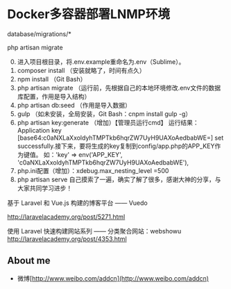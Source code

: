 # Docker多容器部署LNMP环境

database/migrations/*

php artisan migrate








0. 进入项目根目录，将.env.example重命名为.env（Sublime）。
1. composer install （安装就略了，时间有点久）
2. npm install （Git Bash）
3. php artisan migrate （运行前，先根据自己的本地环境修改.env文件的数据库配置，作用是导入结构）
4. php artisan db:seed （作用是导入数据）
5. gulp （如未安装，全局安装，Git Bash：cnpm install gulp -g）
6. php artisan key:generate （增加）【管理员运行cmd】
运行结果：Application key [base64:c0aNXLaXxoldyhTMPTkb6hqrZW7UyH9UAXoAedbabWE=] set successfully.接下来，要将生成的key复制到config/app.php的APP_KEY作为键值。
如：'key' => env('APP_KEY', 'c0aNXLaXxoldyhTMPTkb6hqrZW7UyH9UAXoAedbabWE'),
7. php.ini配置（增加）：xdebug.max_nesting_level =500
8. php artisan serve
自己摸索了一遍，确实了解了很多，感谢大神的分享，与大家共同学习进步！

基于 Laravel 和 Vue.js 构建的博客平台 —— Vuedo

http://laravelacademy.org/post/5271.html


使用 Laravel 快速构建网站系列 —— 分类聚合网站：webshowu
http://laravelacademy.org/post/4353.html

## About me

- 微博[http://www.weibo.com/addcn](http://www.weibo.com/addcn)